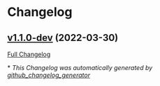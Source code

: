 # Changelog

## [v1.1.0-dev](https://github.com/NASA-PDS/web-analytics/tree/v1.1.0-dev) (2022-03-30)

[Full Changelog](https://github.com/NASA-PDS/web-analytics/compare/d6977fda23e31e92e8229725ad26c02e0e665157...v1.1.0-dev)



\* *This Changelog was automatically generated by [github_changelog_generator](https://github.com/github-changelog-generator/github-changelog-generator)*
